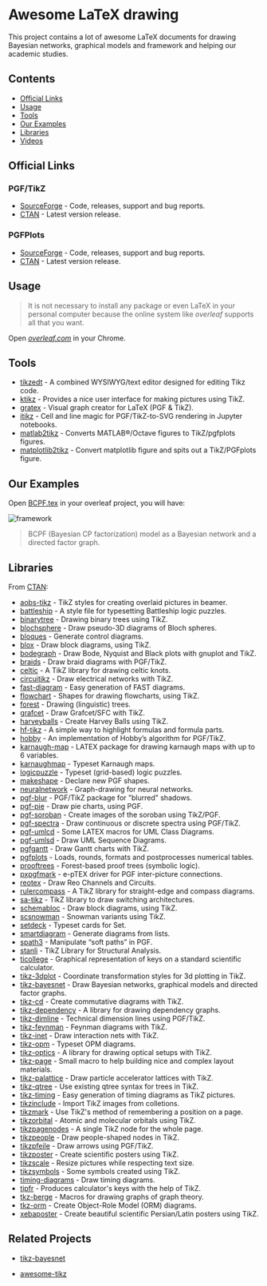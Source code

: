 Awesome LaTeX drawing
============

This project contains a lot of awesome LaTeX documents for drawing Bayesian networks, graphical models and framework and helping our academic studies.

Contents
--------

-   [Official Links](#official-links)
-   [Usage](#usage)
-   [Tools](#tools)
-   [Our Examples](#our-examples)
-   [Libraries](#libraries)
-   [Videos](#related-projects)

Official Links
--------------

### PGF/TikZ

-   [SourceForge](https://sourceforge.net/projects/pgf/) - Code, releases, support and bug reports.
-   [CTAN](https://www.ctan.org/pkg/pgf) - Latest version release.

### PGFPlots

-   [SourceForge](http://pgfplots.sourceforge.net/) - Code, releases, support and bug reports.
-   [CTAN](https://www.ctan.org/pkg/pgfplots) - Latest version release.

Usage
--------------

> It is not necessary to install any package or even LaTeX in your personal computer because the online system like *overleaf* supports all that you want.

Open [*overleaf.com*](https://www.overleaf.com/) in your Chrome.

Tools
--------------

-   [tikzedt](http://www.tikzedt.org/) - A combined WYSIWYG/text editor designed for editing Tikz code.
-   [ktikz](https://github.com/fhackenberger/ktikz) - Provides a nice user interface for making pictures using TikZ.
-   [gratex](https://sourceforge.net/projects/gratex/) - Visual graph creator for LaTeX (PGF & TikZ).
-   [itikz](https://github.com/jbn/itikz) - Cell and line magic for PGF/TikZ-to-SVG rendering in Jupyter notebooks.
-   [matlab2tikz](https://github.com/matlab2tikz/matlab2tikz) - Converts MATLAB®/Octave figures to TikZ/pgfplots figures.
-   [matplotlib2tikz](https://github.com/nschloe/matplotlib2tikz) - Convert matplotlib figure and spits out a TikZ/PGFplots figure.

Our Examples
--------------

Open [BCPF.tex](https://github.com/xinychen/awesome-latex-drawing/blob/master/BayesNet/BCPF.tex) in your overleaf project, you will have:

![framework](https://github.com/xinychen/awesome-latex-drawing/blob/master/BayesNet/BCPF.png)

  > BCPF (Bayesian CP factorization) model as a Bayesian network and a directed factor graph.

Libraries
--------------

From [CTAN](http://www.ctan.org/tex-archive/graphics/pgf/contrib/):

-   [aobs-tikz](http://www.ctan.org/tex-archive/graphics/pgf/contrib/aobs-tikz) - TikZ styles for creating overlaid pictures in beamer.
-   [battleship](http://www.ctan.org/tex-archive/graphics/pgf/contrib/battleship) - A style file for typesetting Battleship logic puzzles.
-   [binarytree](http://www.ctan.org/tex-archive/graphics/pgf/contrib/binarytree) - Drawing binary trees using TikZ.
-   [blochsphere](http://www.ctan.org/tex-archive/graphics/pgf/contrib/blochsphere) - Draw pseudo-3D diagrams of Bloch spheres.
-   [bloques](http://www.ctan.org/tex-archive/graphics/pgf/contrib/bloques) - Generate control diagrams.
-   [blox](http://www.ctan.org/tex-archive/graphics/pgf/contrib/blox) - Draw block diagrams, using TikZ.
-   [bodegraph](http://www.ctan.org/tex-archive/graphics/pgf/contrib/bodegraph) - Draw Bode, Nyquist and Black plots with gnuplot and TikZ.
-   [braids](http://www.ctan.org/tex-archive/graphics/pgf/contrib/braids) - Draw braid diagrams with PGF/TikZ.
-   [celtic](http://www.ctan.org/tex-archive/graphics/pgf/contrib/celtic) - A TikZ library for drawing celtic knots.
-   [circuitikz](http://www.ctan.org/tex-archive/graphics/pgf/contrib/circuitikz) - Draw electrical networks with TikZ.
-   [fast-diagram](http://www.ctan.org/tex-archive/graphics/pgf/contrib/fast-diagram) - Easy generation of FAST diagrams.
-   [flowchart](http://www.ctan.org/tex-archive/graphics/pgf/contrib/flowchart) - Shapes for drawing flowcharts, using TikZ.
-   [forest](http://www.ctan.org/tex-archive/graphics/pgf/contrib/forest) - Drawing (linguistic) trees.
-   [grafcet](http://www.ctan.org/tex-archive/graphics/pgf/contrib/grafcet) - Draw Grafcet/SFC with TikZ.
-   [harveyballs](http://www.ctan.org/tex-archive/graphics/pgf/contrib/harveyballs) - Create Harvey Balls using TikZ.
-   [hf-tikz](http://www.ctan.org/tex-archive/graphics/pgf/contrib/hf-tikz) - A simple way to highlight formulas and formula parts.
-   [hobby](http://www.ctan.org/tex-archive/graphics/pgf/contrib/hobby) - An implementation of Hobby’s algorithm for PGF/TikZ.
-   [karnaugh-map](http://www.ctan.org/tex-archive/graphics/pgf/contrib/karnaugh-map) - LATEX package for drawing karnaugh maps with up to 6 variables.
-   [karnaughmap](http://www.ctan.org/tex-archive/graphics/pgf/contrib/karnaughmap) - Typeset Karnaugh maps.
-   [logicpuzzle](http://www.ctan.org/tex-archive/graphics/pgf/contrib/logicpuzzle) - Typeset (grid-based) logic puzzles.
-   [makeshape](http://www.ctan.org/tex-archive/graphics/pgf/contrib/makeshape) - Declare new PGF shapes.
-   [neuralnetwork](http://www.ctan.org/tex-archive/graphics/pgf/contrib/neuralnetwork) - Graph-drawing for neural networks.
-   [pgf-blur](http://www.ctan.org/tex-archive/graphics/pgf/contrib/pgf-blur) - PGF/TikZ package for "blurred" shadows.
-   [pgf-pie](http://www.ctan.org/tex-archive/graphics/pgf/contrib/pgf-pie) - Draw pie charts, using PGF.
-   [pgf-soroban](http://www.ctan.org/tex-archive/graphics/pgf/contrib/pgf-soroban) - Create images of the soroban using TikZ/PGF.
-   [pgf-spectra](http://www.ctan.org/tex-archive/graphics/pgf/contrib/pgf-spectra) - Draw continuous or discrete spectra using PGF/TikZ.
-   [pgf-umlcd](http://www.ctan.org/tex-archive/graphics/pgf/contrib/pgf-umlcd) - Some LATEX macros for UML Class Diagrams.
-   [pgf-umlsd](http://www.ctan.org/tex-archive/graphics/pgf/contrib/pgf-umlsd) - Draw UML Sequence Diagrams.
-   [pgfgantt](http://www.ctan.org/tex-archive/graphics/pgf/contrib/pgfgantt) - Draw Gantt charts with TikZ.
-   [pgfplots](http://www.ctan.org/tex-archive/graphics/pgf/contrib/pgfplots) - Loads, rounds, formats and postprocesses numerical tables.
-   [prooftrees](http://www.ctan.org/tex-archive/graphics/pgf/contrib/prooftrees) - Forest-based proof trees (symbolic logic).
-   [pxpgfmark](http://www.ctan.org/tex-archive/graphics/pgf/contrib/pxpgfmark) - e-pTEX driver for PGF inter-picture connections.
-   [reotex](http://www.ctan.org/tex-archive/graphics/pgf/contrib/reotex) - Draw Reo Channels and Circuits.
-   [rulercompass](http://www.ctan.org/tex-archive/graphics/pgf/contrib/rulercompass) - A TikZ library for straight-edge and compass diagrams.
-   [sa-tikz](http://www.ctan.org/tex-archive/graphics/pgf/contrib/sa-tikz) - TikZ library to draw switching architectures.
-   [schemabloc](http://www.ctan.org/tex-archive/graphics/pgf/contrib/schemabloc) - Draw block diagrams, using TikZ.
-   [scsnowman](http://www.ctan.org/tex-archive/graphics/pgf/contrib/scsnowman) - Snowman variants using TikZ.
-   [setdeck](http://www.ctan.org/tex-archive/graphics/pgf/contrib/setdeck) - Typeset cards for Set.
-   [smartdiagram](http://www.ctan.org/tex-archive/graphics/pgf/contrib/smartdiagram) - Generate diagrams from lists.
-   [spath3](http://www.ctan.org/tex-archive/graphics/pgf/contrib/spath3) - Manipulate “soft paths” in PGF.
-   [stanli](http://www.ctan.org/tex-archive/graphics/pgf/contrib/stanli) - TikZ Library for Structural Analysis.
-   [ticollege](http://www.ctan.org/tex-archive/graphics/pgf/contrib/ticollege) - Graphical representation of keys on a standard scientific calculator.
-   [tikz-3dplot](http://www.ctan.org/tex-archive/graphics/pgf/contrib/tikz-3dplot) - Coordinate transformation styles for 3d plotting in TikZ.
-   [tikz-bayesnet](http://www.ctan.org/tex-archive/graphics/pgf/contrib/tikz-bayesnet) - Draw Bayesian networks, graphical models and directed factor graphs.
-   [tikz-cd](http://www.ctan.org/tex-archive/graphics/pgf/contrib/tikz-cd) - Create commutative diagrams with TikZ.
-   [tikz-dependency](http://www.ctan.org/tex-archive/graphics/pgf/contrib/tikz-dependency) - A library for drawing dependency graphs.
-   [tikz-dimline](http://www.ctan.org/tex-archive/graphics/pgf/contrib/tikz-dimline) - Technical dimension lines using PGF/TikZ.
-   [tikz-feynman](http://www.ctan.org/tex-archive/graphics/pgf/contrib/tikz-feynman) - Feynman diagrams with TikZ.
-   [tikz-inet](http://www.ctan.org/tex-archive/graphics/pgf/contrib/tikz-inet) - Draw interaction nets with TikZ.
-   [tikz-opm](http://www.ctan.org/tex-archive/graphics/pgf/contrib/tikz-opm) - Typeset OPM diagrams.
-   [tikz-optics](http://www.ctan.org/tex-archive/graphics/pgf/contrib/tikz-optics) - A library for drawing optical setups with TikZ.
-   [tikz-page](http://www.ctan.org/tex-archive/graphics/pgf/contrib/tikz-page) - Small macro to help building nice and complex layout materials.
-   [tikz-palattice](http://www.ctan.org/tex-archive/graphics/pgf/contrib/tikz-palattice) - Draw particle accelerator lattices with TikZ.
-   [tikz-qtree](http://www.ctan.org/tex-archive/graphics/pgf/contrib/tikz-qtree) - Use existing qtree syntax for trees in TikZ.
-   [tikz-timing](http://www.ctan.org/tex-archive/graphics/pgf/contrib/tikz-timing) - Easy generation of timing diagrams as TikZ pictures.
-   [tikzinclude](http://www.ctan.org/tex-archive/graphics/pgf/contrib/tikzinclude) - Import TikZ images from colletions.
-   [tikzmark](http://www.ctan.org/tex-archive/graphics/pgf/contrib/tikzmark) - Use TikZ's method of remembering a position on a page.
-   [tikzorbital](http://www.ctan.org/tex-archive/graphics/pgf/contrib/tikzorbital) - Atomic and molecular orbitals using TikZ.
-   [tikzpagenodes](http://www.ctan.org/tex-archive/graphics/pgf/contrib/tikzpagenodes) - A single TikZ node for the whole page.
-   [tikzpeople](http://www.ctan.org/tex-archive/graphics/pgf/contrib/tikzpeople) - Draw people-shaped nodes in TikZ.
-   [tikzpfeile](http://www.ctan.org/tex-archive/graphics/pgf/contrib/tikzpfeile) - Draw arrows using PGF/TikZ.
-   [tikzposter](http://www.ctan.org/tex-archive/graphics/pgf/contrib/tikzposter) - Create scientific posters using TikZ.
-   [tikzscale](http://www.ctan.org/tex-archive/graphics/pgf/contrib/tikzscale) - Resize pictures while respecting text size.
-   [tikzsymbols](http://www.ctan.org/tex-archive/graphics/pgf/contrib/tikzsymbols) - Some symbols created using TikZ.
-   [timing-diagrams](http://www.ctan.org/tex-archive/graphics/pgf/contrib/timing-diagrams) - Draw timing diagrams.
-   [tipfr](http://www.ctan.org/tex-archive/graphics/pgf/contrib/tipfr) - Produces calculator's keys with the help of TikZ.
-   [tkz-berge](https://www.ctan.org/pkg/tkz-berge) - Macros for drawing graphs of graph theory.
-   [tkz-orm](http://www.ctan.org/tex-archive/graphics/pgf/contrib/tkz-orm) - Create Object-Role Model (ORM) diagrams.
-   [xebaposter](http://www.ctan.org/tex-archive/graphics/pgf/contrib/xebaposter) - Create beautiful scientific Persian/Latin posters using TikZ.

Related Projects
--------------

- [tikz-bayesnet](https://github.com/jluttine/tikz-bayesnet)

- [awesome-tikz](https://github.com/xiaohanyu/awesome-tikz)
